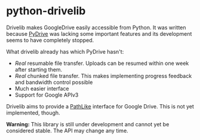 # python-drivelib
Drivelib makes GoogleDrive easily accessible from Python. It was written because [PyDrive](https://github.com/gsuitedevs/PyDrive) was lacking some important features and its development seems to have completely stopped.

What drivelib already has which PyDrive hasn't:
* *Real* resumable file transfer. Uploads can be resumed within one week after starting them.
* *Real* chunked file transfer. This makes implementing progress feedback and bandwidth control possible
* Much easier interface
* Support for Google APIv3

Drivelib aims to provide a [PathLike](https://docs.python.org/3/library/pathlib.html) interface for Google Drive. This is not yet implemented, though.

**Warning:** This library is still under development and cannot yet be considered stable. The API may change any time.
